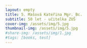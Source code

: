 ```yaml
---
layout: empty
title: 5. Mašová Kateřina Mgr. Bc.
subtitle: 50 let - učitelka ZUŠ
cover-img: /assets/img/5.jpg
thumbnail-img: /assets/img/5.jpg
#share-img: /assets/img/1.jpg
#tags: [books, test]
---
```


